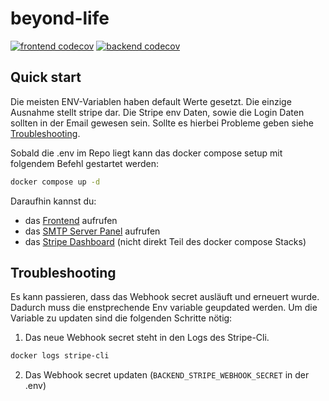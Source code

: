 # beyond-life

[![frontend codecov](https://codecov.siebtesleben.de/badges/frontend-coverage.svg)](https://codecov.siebtesleben.de/main/frontend/index.html) [![backend codecov](https://codecov.siebtesleben.de/badges/backend-coverage.svg)](https://codecov.siebtesleben.de/main/backend/index.html)

## Quick start

Die meisten ENV-Variablen haben default Werte gesetzt. Die einzige Ausnahme stellt stripe dar. Die Stripe env Daten, sowie die Login Daten sollten in der Email gewesen sein.
Sollte es hierbei Probleme geben siehe [Troubleshooting](#Troubleshooting).

Sobald die .env im Repo liegt kann das docker compose setup mit folgendem Befehl gestartet werden:

```sh
docker compose up -d
```

Daraufhin kannst du:
 - das [Frontend](http://localhost:3000) aufrufen
 - das [SMTP Server Panel](http://localhost:5001) aufrufen
 - das [Stripe Dashboard](https://dashboard.stripe.com/test/dashboard) (nicht direkt Teil des docker compose Stacks)


## Troubleshooting

Es kann passieren, dass das Webhook secret ausläuft und erneuert wurde. Dadurch muss die enstprechende Env variable geupdated werden.
Um die Variable zu updaten sind die folgenden Schritte nötig:

1. Das neue Webhook secret steht in den Logs des Stripe-Cli. 

```sh
docker logs stripe-cli
```

2. Das Webhook secret updaten (`BACKEND_STRIPE_WEBHOOK_SECRET` in der .env)
